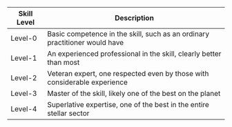 | Skill Level | Description |
|-------------|-------------|
| Level-0 | Basic competence in the skill, such as an ordinary practitioner would have |
| Level-1 | An experienced professional in the skill, clearly better than most |
| Level-2 | Veteran expert, one respected even by those with considerable experience |
| Level-3 | Master of the skill, likely one of the best on the planet |
| Level-4 | Superlative expertise, one of the best in the entire stellar sector | 
